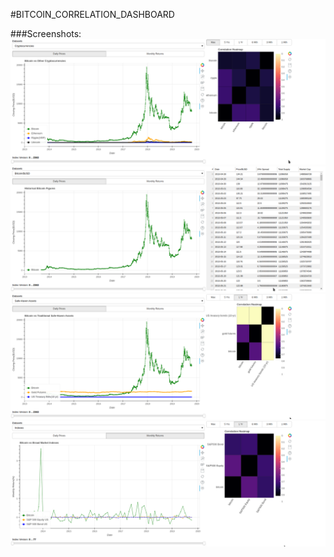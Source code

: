 #BITCOIN_CORRELATION_DASHBOARD



###Screenshots:
![alt text](media/dashboard_screenshot_1.png)
![alt text](media/dashboard_screenshot_2.png)
![alt text](media/dashboard_screenshot_3.png)
![alt text](media/dashboard_screenshot_4.png)
